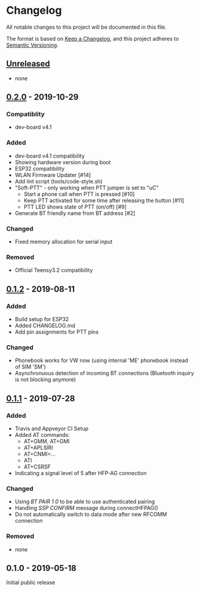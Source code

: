 # Changelog
All notable changes to this project will be documented in this file.

The format is based on [Keep a Changelog](https://keepachangelog.com/en/1.0.0/),
and this project adheres to [Semantic Versioning](https://semver.org/spec/v2.0.0.html).

## [Unreleased]

- none

## [0.2.0] - 2019-10-29

### Compatiblity

- dev-board v4.1

### Added

- dev-board v4.1 compatibility
- Showing hardware version during boot
- ESP32 compatibility
- WLAN Firmware Updater [#14]
- Add lint script (tools/code-style.sh)
- "Soft-PTT" - only working when PTT jumper is set to "uC"
  - Start a phone call when PTT is pressed [#10]
  - Keep PTT activated for some time after releasing the button [#11]
  - PTT LED shows state of PTT (on/off) [#9]
- Generate BT friendly name from BT address [#2]

### Changed

- Fixed memory allocation for serial input

### Removed

- Official Teensy3.2 compatibility

## [0.1.2] - 2019-08-11

### Added

- Build setup for ESP32
- Added CHANGELOG.md
- Add pin assignments for PTT pins

### Changed

- Phonebook works for VW now (using internal 'ME' phonebook instead of SIM 'SM')
- Asynchronuous detection of incoming BT connections (Bluetooth inquiry is not blocking anymore)

## [0.1.1] - 2019-07-28

### Added

- Travis and Appveyor CI Setup
- Added AT commands:
  - AT+GMM, AT+GMI
  - AT+APLSIRI
  - AT+CNMI=...
  - ATI
  - AT+CSRSF
- Indicating a signal level of 5 after HFP-AG connection

### Changed

- Using *BT PAIR 1 0* to be able to use authenticated pairing
- Handling *SSP CONFIRM* message during connectHFPAG()
- Do not automatically switch to data mode after new RFCOMM connection

### Removed

- none

## 0.1.0 - 2019-05-18

Initial public release

[Unreleased]: https://github.com/bt-trx/firmware/compare/0.1.2...HEAD
[0.2.0]: https://github.com/bt-trx/firmware/compare/0.1.2...0.2.0
[0.1.2]: https://github.com/bt-trx/firmware/compare/0.1.1...0.1.2
[0.1.1]: https://github.com/bt-trx/firmware/compare/0.1.0...0.1.1
